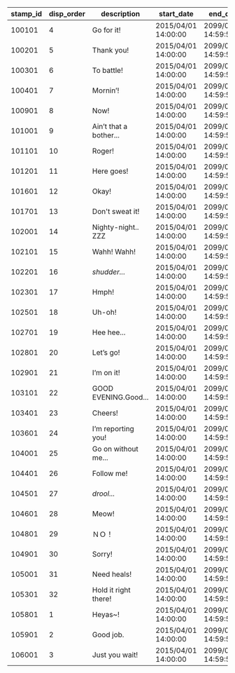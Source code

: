 |stamp_id|disp_order|description|start_date|end_date|
| --- | --- | --- | --- | --- |
|100101|4|Go for it!|2015/04/01 14:00:00|2099/08/01 14:59:59|
|100201|5|Thank you!|2015/04/01 14:00:00|2099/08/01 14:59:59|
|100301|6|To battle!|2015/04/01 14:00:00|2099/08/01 14:59:59|
|100401|7|Mornin’!|2015/04/01 14:00:00|2099/08/01 14:59:59|
|100901|8|Now!|2015/04/01 14:00:00|2099/08/01 14:59:59|
|101001|9|Ain’t that a bother...|2015/04/01 14:00:00|2099/08/01 14:59:59|
|101101|10|Roger!|2015/04/01 14:00:00|2099/08/01 14:59:59|
|101201|11|Here goes!|2015/04/01 14:00:00|2099/08/01 14:59:59|
|101601|12|Okay!|2015/04/01 14:00:00|2099/08/01 14:59:59|
|101701|13|Don't sweat it!|2015/04/01 14:00:00|2099/08/01 14:59:59|
|102001|14|Nighty-night.. ZZZ|2015/04/01 14:00:00|2099/08/01 14:59:59|
|102101|15|Wahh! Wahh!|2015/04/01 14:00:00|2099/08/01 14:59:59|
|102201|16|*shudder...*|2015/04/01 14:00:00|2099/08/01 14:59:59|
|102301|17|Hmph!|2015/04/01 14:00:00|2099/08/01 14:59:59|
|102501|18|Uh-oh!|2015/04/01 14:00:00|2099/08/01 14:59:59|
|102701|19|Hee hee...|2015/04/01 14:00:00|2099/08/01 14:59:59|
|102801|20|Let’s go!|2015/04/01 14:00:00|2099/08/01 14:59:59|
|102901|21|I’m on it!|2015/04/01 14:00:00|2099/08/01 14:59:59|
|103101|22|GOOD EVENING.Good...|2015/04/01 14:00:00|2099/08/01 14:59:59|
|103401|23|Cheers!|2015/04/01 14:00:00|2099/08/01 14:59:59|
|103601|24|I’m reporting you!|2015/04/01 14:00:00|2099/08/01 14:59:59|
|104001|25|Go on without me...|2015/04/01 14:00:00|2099/08/01 14:59:59|
|104401|26|Follow me!|2015/04/01 14:00:00|2099/08/01 14:59:59|
|104501|27|*drool...*|2015/04/01 14:00:00|2099/08/01 14:59:59|
|104601|28|Meow!|2015/04/01 14:00:00|2099/08/01 14:59:59|
|104801|29|ＮＯ！|2015/04/01 14:00:00|2099/08/01 14:59:59|
|104901|30|Sorry!|2015/04/01 14:00:00|2099/08/01 14:59:59|
|105001|31|Need heals!|2015/04/01 14:00:00|2099/08/01 14:59:59|
|105301|32|Hold it right there!|2015/04/01 14:00:00|2099/08/01 14:59:59|
|105801|1|Heyas~!|2015/04/01 14:00:00|2099/08/01 14:59:59|
|105901|2|Good job.|2015/04/01 14:00:00|2099/08/01 14:59:59|
|106001|3|Just you wait!|2015/04/01 14:00:00|2099/08/01 14:59:59|